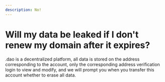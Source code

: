 ```yaml
---
description: No!
---
```


# Will my data be leaked if I don't renew my domain after it expires?

.dao is a decentralized platform, all data is stored on the address corresponding to the account, only the corresponding address verification login to view and modify, and we will prompt you when you transfer this account whether to erase all data.
